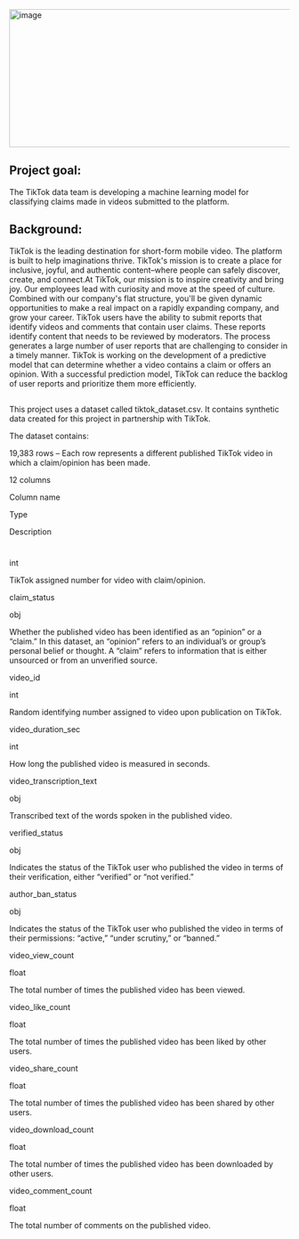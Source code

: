 <img width="1600" height="248" alt="image" src="https://github.com/user-attachments/assets/2834f1fd-9165-4b9b-a817-6842dd4e8546" />

## Project goal:

The TikTok data team is developing a machine learning model for classifying claims made in videos submitted to the platform.

## Background:

TikTok is the leading destination for short-form mobile video. The platform is built to help imaginations thrive. TikTok's mission is to create a place for inclusive, joyful, and authentic content–where people can safely discover, create, and connect.At TikTok, our mission is to inspire creativity and bring joy. Our employees lead with curiosity and move at the speed of culture. Combined with our company's flat structure, you'll be given dynamic opportunities to make a real impact on a rapidly expanding company, and grow your career.
TikTok users have the ability to submit reports that identify videos and comments that contain user claims. These reports identify content that needs to be reviewed by moderators. The process generates a large number of user reports that are challenging to consider in a timely manner. 
TikTok is working on the development of a predictive model that can determine whether a video contains a claim or offers an opinion. With a successful prediction model, TikTok can reduce the backlog of user reports and prioritize them more efficiently.

## 
This project uses a dataset called tiktok_dataset.csv. It contains synthetic data created for this project in partnership with TikTok. 

The dataset contains: 

19,383 rows – Each row represents a different published TikTok video in which a claim/opinion has been made.

12 columns 

Column name

Type

Description

#

int

TikTok assigned number for video with claim/opinion.

claim_status

obj

Whether the published video has been identified as an “opinion” or a “claim.” In this dataset, an “opinion” refers to an individual’s or group’s personal belief or thought. A “claim” refers to information that is either unsourced or from an unverified source.

video_id

int

Random identifying number assigned to video upon publication on TikTok.

video_duration_sec

int

How long the published video is measured in seconds.

video_transcription_text

obj

Transcribed text of the words spoken in the published video.

verified_status

obj

Indicates the status of the TikTok user who published the video in terms of their verification, either “verified” or “not verified.” 

author_ban_status

obj

Indicates the status of the TikTok user who published the video in terms of their permissions: “active,” “under scrutiny,” or “banned.” 

video_view_count

float

The total number of times the published video has been viewed. 

video_like_count

float

The total number of times the published video has been liked by other users. 

video_share_count

float

The total number of times the published video has been shared by other users. 

video_download_count

float

The total number of times the published video has been downloaded by other users. 

video_comment_count

float

The total number of comments on the published video. 
